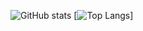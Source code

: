 ![GitHub stats](https://github-readme-stats.vercel.app/api?username=MrNick-code&hide=issues,contribs&show_icons=true&theme=tokyonight&layout=pie)
[![Top Langs](https://github-readme-stats.vercel.app/api/top-langs/?username=MrNick-code)]
